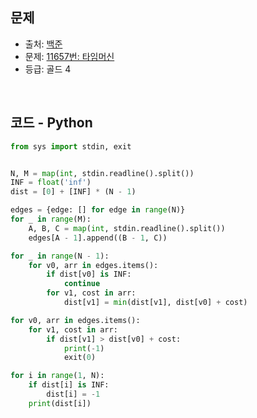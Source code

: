 ## 문제

- 출처: [백준](https://www.acmicpc.net)
- 문제: [11657번: 타임머신](https://www.acmicpc.net/problem/11657)
- 등급: 골드 4

<br>

## 코드 - Python

```python
from sys import stdin, exit


N, M = map(int, stdin.readline().split())
INF = float('inf')
dist = [0] + [INF] * (N - 1)

edges = {edge: [] for edge in range(N)}
for _ in range(M):
    A, B, C = map(int, stdin.readline().split())
    edges[A - 1].append((B - 1, C))

for _ in range(N - 1):
    for v0, arr in edges.items():
        if dist[v0] is INF:
            continue
        for v1, cost in arr:
            dist[v1] = min(dist[v1], dist[v0] + cost)

for v0, arr in edges.items():
    for v1, cost in arr:
        if dist[v1] > dist[v0] + cost:
            print(-1)
            exit(0)

for i in range(1, N):
    if dist[i] is INF:
        dist[i] = -1
    print(dist[i])
```

[//]: # (<br>)

[//]: # (### 해설)
